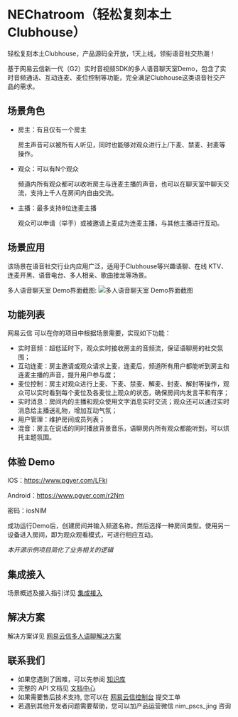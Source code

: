 # NEChatroom（轻松复刻本土Clubhouse）

轻松复刻本土Clubhouse，产品源码全开放，1天上线，领衔语音社交热潮！

基于网易云信新一代（G2）实时音视频SDK的多人语音聊天室Demo，包含了实时音频通话、互动连麦、麦位控制等功能，完全满足Clubhouse这类语音社交产品的需求。

## 场景角色

- 房主：有且仅有一个房主

  房主声音可以被所有人听见，同时也能够对观众进行上/下麦、禁麦、封麦等操作。
  
- 观众：可以有N个观众

  频道内所有观众都可以收听房主与连麦主播的声音，也可以在聊天室中聊天交流，支持上千人在房间内自由交流。 
  
- 主播：最多支持8位连麦主播

  观众可以申请（举手）或被邀请上麦成为连麦主播，与其他主播进行互动。
  
## 场景应用

该场景在语音社交行业内应用广泛，适用于Clubhouse等兴趣语聊、在线 KTV、连麦开黑、语音电台、多人相亲、歌曲接龙等场景。

多人语音聊天室 Demo界面截图:
![多人语音聊天室 Demo界面截图](https://yx-web-nosdn.netease.im/quickhtml%2Fassets%2Fyunxin%2Fdefault%2F%E5%AE%89%E5%8D%93%E8%AF%AD%E8%81%8A%E6%88%BF-%E4%BA%A4%E4%BA%92.png)


## 功能列表
网易云信 可以在你的项目中根据场景需要，实现如下功能：

- 实时音频：超低延时下，观众实时接收房主的音频流，保证语聊房的社交氛围；
- 互动连麦：房主邀请或观众请求上麦，连麦后，频道所有用户都能听到房主和连麦主播的声音，提升用户参与度；
- 麦位控制：房主对观众进行上麦、下麦、禁麦、解麦、封麦、解封等操作，观众可以实时看到每个麦位及各麦位上观众的状态，确保房间内发言平和有序；
- 实时消息：房间内的主播和观众使用文字消息实时交流；观众还可以通过实时消息给主播送礼物，增加互动气氛；
- 用户管理：维护房间成员列表；
- 混音：房主在说话的同时播放背景音乐，语聊房内所有观众都能听到，可以烘托主题氛围。

## 体验 Demo

IOS：https://www.pgyer.com/LFki

Android：https://www.pgyer.com/r2Nm

密码：iosNIM

成功运行Demo后，创建房间并输入频道名称，然后选择一种房间类型。使用另一设备进入房间，即为观众观看模式，可进行相应互动。

*本开源示例项目简化了业务相关的逻辑*

## 集成接入

场景概述及接入指引详见 [集成接入](https://dev.yunxin.163.com/docs/product/%E9%9F%B3%E8%A7%86%E9%A2%91%E9%80%9A%E8%AF%9D2.0/%E5%9C%BA%E6%99%AF%E5%AE%9E%E8%B7%B5/%E5%AE%9E%E7%8E%B0%E5%A4%9A%E4%BA%BA%E8%AF%AD%E9%9F%B3%E8%81%8A%E5%A4%A9%E5%AE%A4/%E5%9C%BA%E6%99%AF%E6%A6%82%E8%BF%B0)

## 解决方案

解决方案详见  [网易云信多人语聊解决方案](http://yunxin.163.com/voicechat)

## 联系我们
* 如果您遇到了困难，可以先参阅 [知识库](https://faq.yunxin.163.com/kb/main/#/)
* 完整的 API 文档见 [文档中心](https://dev.yunxin.163.com/?from=bdjjnim0035)
* 如果需要售后技术支持, 您可以在 [网易云信控制台](https://app.yunxin.163.com/index#/issue/submit) 提交工单
* 若遇到其他开发者问题需要帮助，您可以加产品运营微信 nim_pscs_jing 咨询
